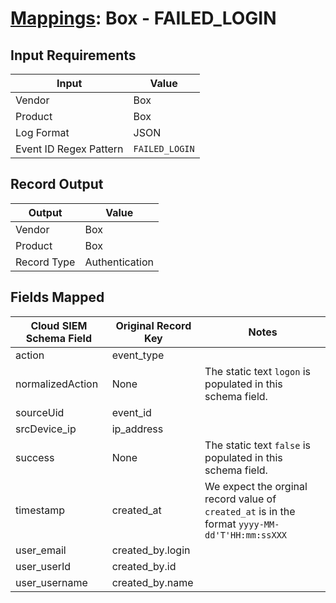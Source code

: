 # [Mappings](README.md): Box - FAILED_LOGIN

## Input Requirements

|Input|Value|
|-----|-----|
|Vendor|Box|
|Product|Box|
|Log Format|JSON|
|Event ID Regex Pattern|`FAILED_LOGIN`|

## Record Output

|Output|Value|
|------|-----|
|Vendor|Box|
|Product|Box|
|Record Type|Authentication|

## Fields Mapped

|Cloud SIEM Schema Field|Original Record Key|Notes|
|-----------------------|-------------------|-----|
|action|event_type||
|normalizedAction|None|The static text `logon` is populated in this schema field.|
|sourceUid|event_id||
|srcDevice_ip|ip_address||
|success|None|The static text `false` is populated in this schema field.|
|timestamp|created_at|We expect the orginal record value of `created_at` is in the format `yyyy-MM-dd'T'HH:mm:ssXXX`|
|user_email|created_by.login||
|user_userId|created_by.id||
|user_username|created_by.name||

